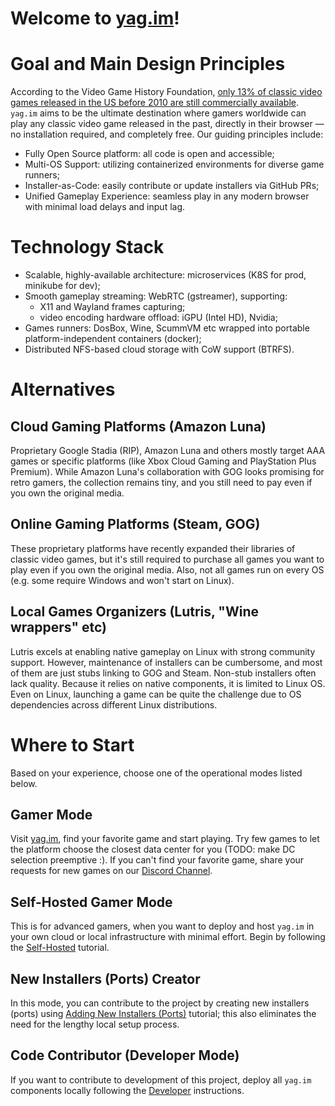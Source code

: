 # Welcome to [yag.im](https://yag.im)!

# Goal and Main Design Principles

According to the Video Game History Foundation, [only 13% of classic video games released in the US before 2010 are 
still commercially available](https://gamehistory.org/87percent/). `yag.im` aims to be the ultimate destination where 
gamers worldwide can play any classic video game released in the past, directly in their browser — no installation 
required, and completely free. Our guiding principles include:

- Fully Open Source platform: all code is open and accessible;
- Multi-OS Support: utilizing containerized environments for diverse game runners;
- Installer-as-Code: easily contribute or update installers via GitHub PRs;
- Unified Gameplay Experience: seamless play in any modern browser with minimal load delays and input lag.

# Technology Stack

- Scalable, highly-available architecture: microservices (K8S for prod, minikube for dev);
- Smooth gameplay streaming: WebRTC (gstreamer), supporting:
    - X11 and Wayland frames capturing; 
    - video encoding hardware offload: iGPU (Intel HD), Nvidia;
- Games runners: DosBox, Wine, ScummVM etc wrapped into portable platform-independent containers (docker);
- Distributed NFS-based cloud storage with CoW support (BTRFS).

# Alternatives

## Cloud Gaming Platforms (Amazon Luna)

Proprietary Google Stadia (RIP), Amazon Luna and others mostly target AAA games or specific platforms (like Xbox Cloud 
Gaming and PlayStation Plus Premium). While Amazon Luna's collaboration with GOG looks promising for retro gamers, the 
collection remains tiny, and you still need to pay even if you own the original media.

## Online Gaming Platforms (Steam, GOG)

These proprietary platforms have recently expanded their libraries of classic video games, but it's still required to 
purchase all games you want to play even if you own the original media. Also, not all games run on every OS (e.g. some 
require Windows and won't start on Linux).

## Local Games Organizers (Lutris, "Wine wrappers" etc)

Lutris excels at enabling native gameplay on Linux with strong community support. However, maintenance of installers 
can be cumbersome, and most of them are just stubs linking to GOG and Steam. Non-stub installers often lack quality. 
Because it relies on native components, it is limited to Linux OS. Even on Linux, launching a game can be quite the 
challenge due to OS dependencies across different Linux distributions.

# Where to Start

Based on your experience, choose one of the operational modes listed below.

## Gamer Mode

Visit [yag.im](https://yag.im), find your favorite game and start playing. Try few games to let the platform choose the 
closest data center for you (TODO: make DC selection preemptive :). If you can't find your favorite game, share your 
requests for new games on our [Discord Channel](https://discord.gg/N4QavHBBAG).

## Self-Hosted Gamer Mode

This is for advanced gamers, when you want to deploy and host `yag.im` in your own cloud or local infrastructure with 
minimal effort. Begin by following the 
[Self-Hosted](https://github.com/yag-im/infra/blob/main/docs/dev-local.md) 
tutorial.

## New Installers (Ports) Creator

In this mode, you can contribute to the project by creating new installers (ports) using 
[Adding New Installers (Ports)](https://github.com/yag-im/ports/blob/main/docs/NEW_PORT.md)
tutorial; this also eliminates the need for the lengthy local setup process.

## Code Contributor (Developer Mode)

If you want to contribute to development of this project, deploy all `yag.im` components locally following the 
[Developer](https://github.com/yag-im/infra/blob/main/docs/dev-mode.md) 
instructions.
